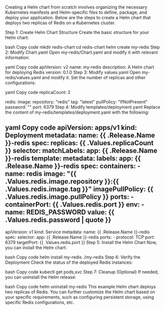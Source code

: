 Creating a Helm chart from scratch involves organizing the necessary Kubernetes manifests and Helm-specific files to define, package, and deploy your application. Below are the steps to create a Helm chart that deploys two replicas of Redis on a Kubernetes cluster.

Step 1: Create Helm Chart Structure
Create the basic structure for your Helm chart:

bash
Copy code
mkdir redis-chart
cd redis-chart
helm create my-redis
Step 2: Modify Chart.yaml
Open my-redis/Chart.yaml and modify it with relevant information:

yaml
Copy code
apiVersion: v2
name: my-redis
description: A Helm chart for deploying Redis
version: 0.1.0
Step 3: Modify values.yaml
Open my-redis/values.yaml and modify it. Set the number of replicas and other configurations:

yaml
Copy code
replicaCount: 2

redis:
  image:
    repository: "redis"
    tag: "latest"
    pullPolicy: "IfNotPresent"
  password: ""
  port: 6379
Step 4: Modify templates/deployment.yaml
Replace the content of my-redis/templates/deployment.yaml with the following:

yaml
Copy code
apiVersion: apps/v1
kind: Deployment
metadata:
  name: {{ .Release.Name }}-redis
spec:
  replicas: {{ .Values.replicaCount }}
  selector:
    matchLabels:
      app: {{ .Release.Name }}-redis
  template:
    metadata:
      labels:
        app: {{ .Release.Name }}-redis
    spec:
      containers:
        - name: redis
          image: "{{ .Values.redis.image.repository }}:{{ .Values.redis.image.tag }}"
          imagePullPolicy: {{ .Values.redis.image.pullPolicy }}
          ports:
            - containerPort: {{ .Values.redis.port }}
          env:
            - name: REDIS_PASSWORD
              value: {{ .Values.redis.password | quote }}
---
apiVersion: v1
kind: Service
metadata:
  name: {{ .Release.Name }}-redis
spec:
  selector:
    app: {{ .Release.Name }}-redis
  ports:
    - protocol: TCP
      port: 6379
      targetPort: {{ .Values.redis.port }}
Step 5: Install the Helm Chart
Now, you can install the Helm chart:

bash
Copy code
helm install my-redis ./my-redis
Step 6: Verify the Deployment
Check the status of the deployed Redis instances:

bash
Copy code
kubectl get pods,svc
Step 7: Cleanup (Optional)
If needed, you can uninstall the Helm release:

bash
Copy code
helm uninstall my-redis
This example Helm chart deploys two replicas of Redis. You can further customize the Helm chart based on your specific requirements, such as configuring persistent storage, using specific Redis configurations, etc.





